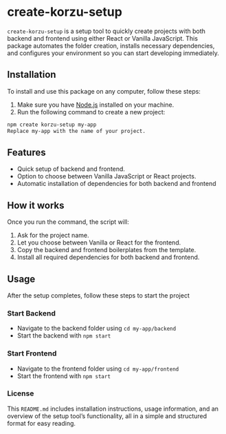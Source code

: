 # create-korzu-setup

`create-korzu-setup` is a setup tool to quickly create projects with both backend and frontend using either React or Vanilla JavaScript. This package automates the folder creation, installs necessary dependencies, and configures your environment so you can start developing immediately.

## Installation

To install and use this package on any computer, follow these steps:

1. Make sure you have [Node.js](https://nodejs.org/) installed on your machine.
2. Run the following command to create a new project:

```bash
npm create korzu-setup my-app
Replace my-app with the name of your project.

```

## Features

- Quick setup of backend and frontend.
- Option to choose between Vanilla JavaScript or React projects.
- Automatic installation of dependencies for both backend and frontend

## How it works

Once you run the command, the script will:

1. Ask for the project name.
2. Let you choose between Vanilla or React for the frontend.
3. Copy the backend and frontend boilerplates from the template.
4. Install all required dependencies for both backend and frontend.

## Usage

After the setup completes, follow these steps to start the project

### Start Backend

- Navigate to the backend folder using `cd my-app/backend`
- Start the backend with `npm start`

### Start Frontend

- Navigate to the frontend folder using `cd my-app/frontend`
- Start the frontend with `npm start`

### License

This `README.md` includes installation instructions, usage information, and an overview of the setup tool’s functionality, all in a simple and structured format for easy reading.
